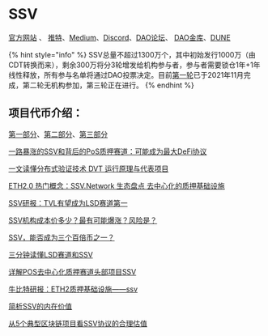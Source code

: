 # SSV

[官方网站](https://ssv.network/) 、 [推特](https://twitter.com/ssv\_network)、[Medium](https://medium.com/ssvnetwork-cn)、[Discord](https://t.co/9BpStoZFWk)、[DAO论坛](https://forum.ssv.network/)、 [DAO金库](https://docs.google.com/spreadsheets/d/12cWougs1YjTd6gnsEvIZJMd0PXg\_R3e7VkWyFXsmzbo/edit#gid=0)、[DUNE](https://dune.com/spookyg/ssvnetwork)

{% hint style="info" %}
SSV总量不超过1300万个，其中初始发行1000万（由CDT转换而来），剩余300万将分3轮增发给机构参与者，参与者需要锁仓1年+1年线性释放，所有参与名单将通过DAO投票决定。目前[第一轮](https://medium.com/ssvnetwork-cn/cdt-ssv-%E5%8D%87%E7%BA%A7-823bd33afe92)已于2021年11月完成，第二轮无机构参加，第三轮正在进行。
{% endhint %}

## 项目代币介绍：

[第一部分](https://medium.com/ssvnetwork-cn/ssv-%E4%BB%A3%E5%B8%81%E8%AF%A6%E8%A7%A3-%E7%AC%AC%E4%B8%80%E9%83%A8%E5%88%86-c3ed6b3f0f76)、[第二部分](https://medium.com/ssvnetwork-cn/ssv-%E4%BB%A3%E5%B8%81%E8%AF%A6%E8%A7%A3-%E7%AC%AC%E4%BA%8C%E9%83%A8%E5%88%86-3fe7f8a3b70b)、[第三部分](https://medium.com/ssvnetwork-cn/ssv-%E4%BB%A3%E5%B8%81%E8%AF%A6%E8%A7%A3-%E7%AC%AC%E4%B8%89%E9%83%A8%E5%88%86-4ce04081e02b)

[一路暴涨的SSV和背后的PoS质押赛道：可能成为最大DeFi协议](https://news.marsbit.co/20230208174346823105.html)

[一文读懂分布式验证技术 DVT 运行原理与代表项目](https://www.techflowpost.com/article/2028)

[ETH2.0 热门概念：SSV.Network 生态盘点 去中心化的质押基础设施](https://www.wu-talk.com/index.php?m=content\&c=index\&a=show\&catid=38\&id=11242)

[SSV研报：TVL有望成为LSD赛道第一](https://threadreaderapp.com/thread/1613507373699862530.html)

[SSV机构成本价多少？最有可能爆涨？风险是？](https://mirror.xyz/arsenal-fc.eth/vP0gW49FuRHTsru-BVpGpffGmmDgTmPQNTx8Q581azc)

[SSV，能否成为三个百倍币之一？](https://mirror.xyz/tiktokshop.eth/yWW1YsQVGupJq200i6xpV\_REYsJ-cYqhcopI9snJNic)

[三分钟读懂LSD赛道和SSV](https://twitter.com/CryptoTangTang/status/1616068423544635394?s=20\&t=FEx1jGsxgpMUaXUh8JfE9g)

[详解POS去中心化质押赛道头部项目SSV](https://followin.io/zh-Hans/feed/2468790)

[牛比特研报：ETH2质押基础设施——ssv](https://mirror.xyz/11223.eth/p\_CKCCSHvJp\_GTxMrkSVpSmGaH0yzpN6cIG\_ZLyIMBc)

[简析SSV的内在价值](https://mirror.xyz/0x813D0dE870331Ac73646AC61E18606C1A3CD322e/mJFltcGlX2hI5nE6wf6K0ccq74MoXWVFie0eHxPZcrY)

[从5个典型区块链项目看SSV协议的合理估值](https://followin.io/zh-Hans/feed/3397533)
